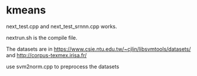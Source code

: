 # kmeans

next_test.cpp and next_test_srnnn.cpp works.

nextrun.sh is the compile file.

The datasets are in https://www.csie.ntu.edu.tw/~cjlin/libsvmtools/datasets/ and http://corpus-texmex.irisa.fr/

use svm2norm.cpp to preprocess the datasets
